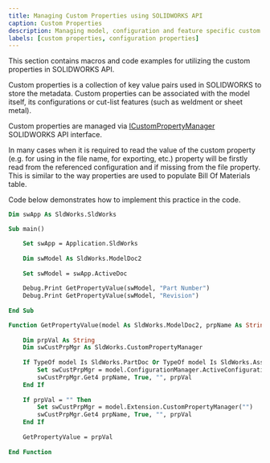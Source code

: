 ```yaml
---
title: Managing Custom Properties using SOLIDWORKS API
caption: Custom Properties
description: Managing model, configuration and feature specific custom properties using SOLIDWORKS API
labels: [custom properties, configuration properties]
---
```

This section contains macros and code examples for utilizing the custom properties in SOLIDWORKS API.

Custom properties is a collection of key value pairs used in SOLIDWORKS to store the metadata. Custom properties can be associated with the model itself, its configurations or cut-list features (such as weldment or sheet metal).

Custom properties are managed via [ICustomPropertyManager](https://help.solidworks.com/2018/english/api/sldworksapi/SolidWorks.Interop.sldworks~SolidWorks.Interop.sldworks.ICustomPropertyManager.html) SOLIDWORKS API interface.

In many cases when it is required to read the value of the custom property (e.g. for using in the file name, for exporting, etc.) property will be firstly read from the referenced configuration and if missing from the file property. This is similar to the way properties are used to populate Bill Of Materials table.

Code below demonstrates how to implement this practice in the code.

~~~ vb
Dim swApp As SldWorks.SldWorks

Sub main()

    Set swApp = Application.SldWorks
    
    Dim swModel As SldWorks.ModelDoc2
    
    Set swModel = swApp.ActiveDoc
    
    Debug.Print GetPropertyValue(swModel, "Part Number")
    Debug.Print GetPropertyValue(swModel, "Revision")
    
End Sub

Function GetPropertyValue(model As SldWorks.ModelDoc2, prpName As String) As String
    
    Dim prpVal As String
    Dim swCustPrpMgr As SldWorks.CustomPropertyManager
    
    If TypeOf model Is SldWorks.PartDoc Or TypeOf model Is SldWorks.AssemblyDoc Then
        Set swCustPrpMgr = model.ConfigurationManager.ActiveConfiguration.CustomPropertyManager
        swCustPrpMgr.Get4 prpName, True, "", prpVal
    End If
    
    If prpVal = "" Then
        Set swCustPrpMgr = model.Extension.CustomPropertyManager("")
        swCustPrpMgr.Get4 prpName, True, "", prpVal
    End If
    
    GetPropertyValue = prpVal
    
End Function
~~~


